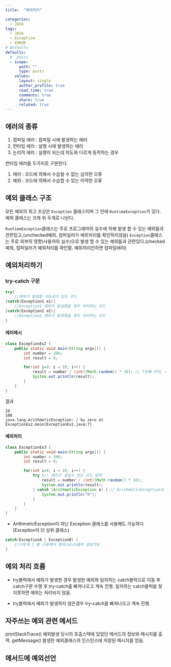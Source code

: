 ```yaml
---
title:  "예외처리"

categories:
  - JAVA
tags:
  - JAVA
  - Exception
  - ERROR
# Defaults
defaults:
  # _posts
  - scope:
      path: ""
      type: posts
    values:
      layout: single
      author_profile: true
      read_time: true
      comments: true
      share: true
      related: true
---
```

## 에러의 종류

1. 컴파일 에러 : 컴파일 시에 발생하는 에러
2. 런타임 에러 : 실행 시에 발생하는 에러
3. 논리적 에러 : 실행이 되는데 의도와 다르게 동작하는 경우

런타임 에러를 두가지로 구분한다.
1. 에러 : 코드에 의해서 수습될 수 없는 심각한 오류
2. 예외 : 코드에 의해서 수습할 수 있는 미약한 오류


## 예외 클래스 구조
모든 예외의 최고 조상은  `Exception` 클래스이며 그 안에 `RuntimeException`가 있다.
예외 클래스는 크게 위 두개로 나뉜다.

`RuntimeException`클래스는 주로 프로그래머의 실수에 의해 발생 할 수 있는 예외들과 관련있고,(unchecked예외, 컴파일러가 예외처리를 확인하지않음)
`Exception`클래스는 주로 외부의 영향(사용자의 실수)으로 발생 할 수 있는 예외들과 관련있다.(checked예외, 컴파일러가 예외처리를 확인함. 예외처리안하면 컴파일에러)

## 예외처리하기
### try-catch 구문
```java
try{
	//예외가 발생할 가능성이 있는 코드
}catch(Exception1 e1){
	//Exception1 예외가 발생했을 경우 처리하는 코드
}catch(Exception2 e2){
	//Exception2 예외가 발생했을 경우 처리하는 코드
}
```
#### 에러예시
```java
class ExceptionEx2 {
	public static void main(String args[]) {
		int number = 100;
		int result = 0;

		for(int i=0; i < 10; i++) {
			result = number / (int)(Math.random() * 10); // 7번째 라인, 0으로 나누게 되어 ArithmeticException이 발생 할 수 있음.
			System.out.println(result);
		}
	}
}
```
결과
```
20
100
java.lang.ArithmeticException: / by zero at ExceptionEx2.main(ExceptionEx2.java:7)
```
#### 예외처리
```java
class ExceptionEx3 {
	public static void main(String args[]) {
		int number = 100;
		int result = 0;

		for(int i=0; i < 10; i++) {
			try {// 에러가 생길수 있는 코드 입력
				result = number / (int)(Math.random() * 10);
				System.out.println(result);
			} catch (ArithmeticException e)	{ // ArithmeticException이 발생되면 실행되는 코드
				System.out.println("0");
			}  
		}
	}
}
```
- ArithmeticException이 아닌 Exception 클래스를 사용해도 가능하다 (Exception이 더 상위 클래스)

```java
catch(ExceptionA | ExceptionB) {
	//이렇게 | 를 이용해서 멀티catch블럭 생성가능
}
```
## 예외 처리 흐름

- try블럭에서 예외가 발생한 경우
발생한 예외와 일치하는 catch블럭으로 이동 후 catch구문 수행 후 try-catch를 빠져나오고 계속 진행.
일치하는 catch블럭을 찾지못하면 예외는 처리되지 않음.

- try블럭에서 예외가 발생하지 않은경우
try-catch를 빠져나오고 계속 진행.

## 자주쓰는 예외 관련 메서드
printStackTrace() 예외발생 당시의 호출스택에 있었던 메서드의 정보와 메시지를 출력.
getMessage()  발생한 예외클래스의 인스턴스에 저장된 메시지를 얻음.

## 메서드에 예외선언
